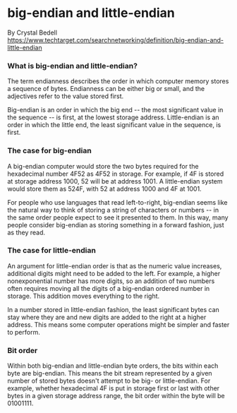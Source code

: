 # big-endian and little-endian  
By Crystal Bedell  
https://www.techtarget.com/searchnetworking/definition/big-endian-and-little-endian  

### What is big-endian and little-endian?   
The term endianness describes the order in which computer memory stores a sequence of bytes. Endianness can be either big or small, and the adjectives refer to the value stored first.

Big-endian is an order in which the big end -- the most significant value in the sequence -- is first, at the lowest storage address. Little-endian is an order in which the little end, the least significant value in the sequence, is first.

### The case for big-endian
A big-endian computer would store the two bytes required for the hexadecimal number 4F52 as 4F52 in storage. For example, if 4F is stored at storage address 1000, 52 will be at address 1001. A little-endian system would store them as 524F, with 52 at address 1000 and 4F at 1001.

For people who use languages that read left-to-right, big-endian seems like the natural way to think of storing a string of characters or numbers -- in the same order people expect to see it presented to them. In this way, many people consider big-endian as storing something in a forward fashion, just as they read.

### The case for little-endian
An argument for little-endian order is that as the numeric value increases, additional digits might need to be added to the left. For example, a higher nonexponential number has more digits, so an addition of two numbers often requires moving all the digits of a big-endian ordered number in storage. This addition moves everything to the right.

In a number stored in little-endian fashion, the least significant bytes can stay where they are and new digits are added to the right at a higher address. This means some computer operations might be simpler and faster to perform.

### Bit order
Within both big-endian and little-endian byte orders, the bits within each byte are big-endian. This means the bit stream represented by a given number of stored bytes doesn't attempt to be big- or little-endian. For example, whether hexadecimal 4F is put in storage first or last with other bytes in a given storage address range, the bit order within the byte will be 01001111.  



